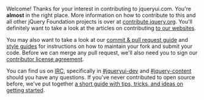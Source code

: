 Welcome! Thanks for your interest in contributing to jqueryui.com. You're **almost** in the right place. More information on how to contribute to this and all other jQuery Foundation projects is over at [contribute.jquery.org](http://contribute.jquery.org). You'll definitely want to take a look at the articles on contributing [to our websites](http://contribute.jquery.org/web-sites/).

You may also want to take a look at our [commit & pull request guide](http://contribute.jquery.org/commits-and-pull-requests/) and [style guides](http://contribute.jquery.org/style-guide/) for instructions on how to maintain your fork and submit your code. Before we can merge any pull request, we'll also need you to sign our [contributor license agreement](http://contribute.jquery.org/cla).

You can find us on [IRC](http://irc.jquery.org), specifically in [#jqueryui-dev](irc://irc.freenode.net/#jqueryui-dev) and [#jquery-content](irc://irc.freenode.net/#jquery-content) should you have any questions. If you've never contributed to open source before, we've put together [a short guide with tips, tricks, and ideas on getting started](http://contribute.jquery.org/open-source/).
